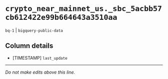 # `crypto_near_mainnet_us._sbc_5acbb57cb612422e99b664643a3510aa`
`bq-1` | `bigquery-public-data`

## Column details
* [TIMESTAMP] `last_update`

-------------------------------------------------------------------------------
*Do not make edits above this line.*
